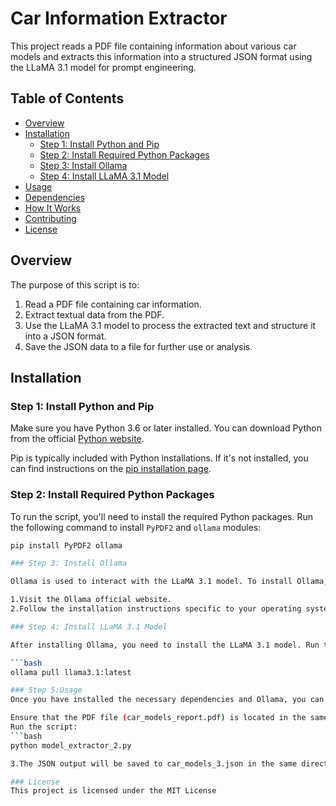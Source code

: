 # Car Information Extractor

This project reads a PDF file containing information about various car models and extracts this information into a structured JSON format using the LLaMA 3.1 model for prompt engineering.

## Table of Contents

- [Overview](#overview)
- [Installation](#installation)
  - [Step 1: Install Python and Pip](#step-1-install-python-and-pip)
  - [Step 2: Install Required Python Packages](#step-2-install-required-python-packages)
  - [Step 3: Install Ollama](#step-3-install-ollama)
  - [Step 4: Install LLaMA 3.1 Model](#step-4-install-llama-31-model)
- [Usage](#usage)
- [Dependencies](#dependencies)
- [How It Works](#how-it-works)
- [Contributing](#contributing)
- [License](#license)

## Overview

The purpose of this script is to:

1. Read a PDF file containing car information.
2. Extract textual data from the PDF.
3. Use the LLaMA 3.1 model to process the extracted text and structure it into a JSON format.
4. Save the JSON data to a file for further use or analysis.

## Installation

### Step 1: Install Python and Pip

Make sure you have Python 3.6 or later installed. You can download Python from the official [Python website](https://www.python.org/).

Pip is typically included with Python installations. If it's not installed, you can find instructions on the [pip installation page](https://pip.pypa.io/en/stable/installation/).

### Step 2: Install Required Python Packages

To run the script, you'll need to install the required Python packages. Run the following command to install `PyPDF2` and `ollama` modules:

```bash
pip install PyPDF2 ollama

### Step 3: Install Ollama

Ollama is used to interact with the LLaMA 3.1 model. To install Ollama, follow these steps:

1.Visit the Ollama official website.
2.Follow the installation instructions specific to your operating system.

### Step 4: Install LLaMA 3.1 Model

After installing Ollama, you need to install the LLaMA 3.1 model. Run the following command in your terminal or command prompt:

```bash
ollama pull llama3.1:latest

### Step 5:Usage
Once you have installed the necessary dependencies and Ollama, you can run the script to extract car information from a PDF file and save it as a JSON file.

Ensure that the PDF file (car_models_report.pdf) is located in the same directory as the script model_extractor_2.py.
Run the script: 
```bash
python model_extractor_2.py

3.The JSON output will be saved to car_models_3.json in the same directory.

### License
This project is licensed under the MIT License 





